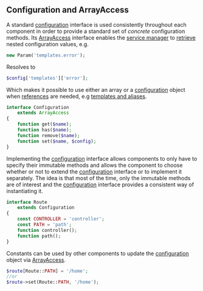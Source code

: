 ## Configuration and ArrayAccess
A standard [configuration](https://github.com/mvc5/framework/blob/master/src/Config/Configuration.php) interface is used consistently throughout each component in order to provide a standard set of *concrete* configuration methods. Its [ArrayAccess](http://php.net/manual/en/class.arrayaccess.php) interface enables the [service manager](https://github.com/mvc5/framework/blob/master/src/Service/Manager/ServiceManager.php) to [retrieve](https://github.com/mvc5/framework/blob/master/src/Service/Resolver/Resolver.php#L276) nested configuration values, e.g.

```php
new Param('templates.error');
```

Resolves to

```php
$config['templates']['error'];
```

Which makes it possible to use either an array or a [configuration](https://github.com/mvc5/framework/blob/master/src/Config/Configuration.php) object when [references](http://php.net/manual/en/language.references.php) are needed, e.g [templates and aliases](https://github.com/mvc5/framework/blob/master/config/config.php#L13).

```php
interface Configuration
    extends ArrayAccess
{
    function get($name);
    function has($name);
    function remove($name);
    function set($name, $config);
}
```

Implementing the [configuration](https://github.com/mvc5/framework/blob/master/src/Config/Configuration.php) interface allows components to only have to specify their immutable methods and allows the component to choose whether or not to extend the [configuration](https://github.com/mvc5/framework/blob/master/src/Config/Configuration.php) interface or to implement it separately. The idea is that most of the time, only the immutable methods are of interest and the [configuration](https://github.com/mvc5/framework/blob/master/src/Config/Configuration.php) interface provides a consistent way of instantiating it.

```php
interface Route
    extends Configuration
{
    const CONTROLLER = 'controller';
    const PATH = 'path';
    function controller();
    function path();
}
```

Constants can be used by other components to update the [configuration](https://github.com/mvc5/framework/blob/master/src/Config/Configuration.php) object via [ArrayAccess](http://php.net/manual/en/class.arrayaccess.php).

```php
$route[Route::PATH] = '/home';
//or
$route->set(Route::PATH, '/home');
```

